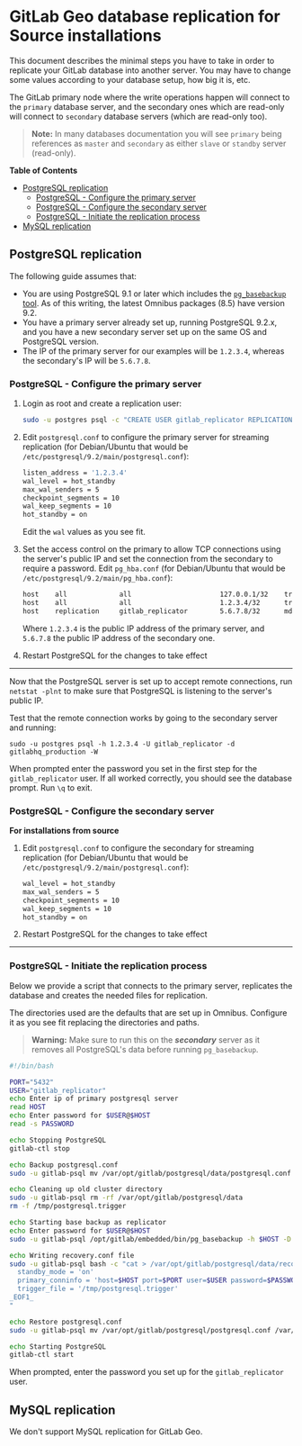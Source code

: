 # GitLab Geo database replication for Source installations

This document describes the minimal steps you have to take in order to
replicate your GitLab database into another server. You may have to change
some values according to your database setup, how big it is, etc.

The GitLab primary node where the write operations happen will connect to the
`primary` database server, and the secondary ones which are read-only will
connect to `secondary` database servers (which are read-only too).

>**Note:**
In many databases documentation you will see `primary` being references as `master`
and `secondary` as either `slave` or `standby` server (read-only).

<!-- START doctoc generated TOC please keep comment here to allow auto update -->
<!-- DON'T EDIT THIS SECTION, INSTEAD RE-RUN doctoc TO UPDATE -->
**Table of Contents**

- [PostgreSQL replication](#postgresql-replication)
    - [PostgreSQL - Configure the primary server](#postgresql-configure-the-primary-server)
    - [PostgreSQL - Configure the secondary server](#postgresql-configure-the-secondary-server)
    - [PostgreSQL - Initiate the replication process](#postgresql-initiate-the-replication-process)
- [MySQL replication](#mysql-replication)

<!-- END doctoc generated TOC please keep comment here to allow auto update -->

## PostgreSQL replication

The following guide assumes that:

- You are using PostgreSQL 9.1 or later which includes the
  [`pg_basebackup` tool][pgback]. As of this writing, the latest Omnibus
  packages (8.5) have version 9.2.
- You have a primary server already set up, running PostgreSQL 9.2.x, and you
  have a new secondary server set up on the same OS and PostgreSQL version.
- The IP of the primary server for our examples will be `1.2.3.4`, whereas the
  secondary's IP will be `5.6.7.8`.

[pgback]: http://www.postgresql.org/docs/9.2/static/app-pgbasebackup.html

### PostgreSQL - Configure the primary server

1. Login as root and create a replication user:

    ```bash
    sudo -u postgres psql -c "CREATE USER gitlab_replicator REPLICATION ENCRYPTED PASSWORD 'thepassword';"
    ```

1. Edit `postgresql.conf` to configure the primary server for streaming replication
   (for Debian/Ubuntu that would be `/etc/postgresql/9.2/main/postgresql.conf`):

    ```bash
    listen_address = '1.2.3.4'
    wal_level = hot_standby
    max_wal_senders = 5
    checkpoint_segments = 10
    wal_keep_segments = 10
    hot_standby = on
    ```

    Edit the `wal` values as you see fit.

1. Set the access control on the primary to allow TCP connections using the
   server's public IP and set the connection from the secondary to require a
   password.  Edit `pg_hba.conf` (for Debian/Ubuntu that would be
   `/etc/postgresql/9.2/main/pg_hba.conf`):

    ```bash
    host    all             all                      127.0.0.1/32    trust
    host    all             all                      1.2.3.4/32      trust
    host    replication     gitlab_replicator        5.6.7.8/32      md5
    ```

    Where `1.2.3.4` is the public IP address of the primary server, and `5.6.7.8`
    the public IP address of the secondary one.

1. Restart PostgreSQL for the changes to take effect

---

Now that the PostgreSQL server is set up to accept remote connections, run
`netstat -plnt` to make sure that PostgreSQL is listening to the server's
public IP.

Test that the remote connection works by going to the secondary server and
running:

```
sudo -u postgres psql -h 1.2.3.4 -U gitlab_replicator -d gitlabhq_production -W
```

When prompted enter the password you set in the first step for the
`gitlab_replicator` user. If all worked correctly, you should see the database
prompt. Run `\q` to exit.

### PostgreSQL - Configure the secondary server

**For installations from source**

1. Edit `postgresql.conf` to configure the secondary for streaming replication
   (for Debian/Ubuntu that would be `/etc/postgresql/9.2/main/postgresql.conf`):

    ```bash
    wal_level = hot_standby
    max_wal_senders = 5
    checkpoint_segments = 10
    wal_keep_segments = 10
    hot_standby = on
    ```

1. Restart PostgreSQL for the changes to take effect

---

### PostgreSQL - Initiate the replication process

Below we provide a script that connects to the primary server, replicates the
database and creates the needed files for replication.

The directories used are the defaults that are set up in Omnibus. Configure it
as you see fit replacing the directories and paths.

>**Warning:**
Make sure to run this on the _**secondary**_ server as it removes all PostgreSQL's
data before running `pg_basebackup`.

```bash
#!/bin/bash

PORT="5432"
USER="gitlab_replicator"
echo Enter ip of primary postgresql server
read HOST
echo Enter password for $USER@$HOST
read -s PASSWORD

echo Stopping PostgreSQL
gitlab-ctl stop

echo Backup postgresql.conf
sudo -u gitlab-psql mv /var/opt/gitlab/postgresql/data/postgresql.conf /var/opt/gitlab/postgresql/

echo Cleaning up old cluster directory
sudo -u gitlab-psql rm -rf /var/opt/gitlab/postgresql/data
rm -f /tmp/postgresql.trigger

echo Starting base backup as replicator
echo Enter password for $USER@$HOST
sudo -u gitlab-psql /opt/gitlab/embedded/bin/pg_basebackup -h $HOST -D /var/opt/gitlab/postgresql/data -U gitlab_replicator -v -x -P

echo Writing recovery.conf file
sudo -u gitlab-psql bash -c "cat > /var/opt/gitlab/postgresql/data/recovery.conf <<- _EOF1_
  standby_mode = 'on'
  primary_conninfo = 'host=$HOST port=$PORT user=$USER password=$PASSWORD'
  trigger_file = '/tmp/postgresql.trigger'
_EOF1_
"

echo Restore postgresql.conf
sudo -u gitlab-psql mv /var/opt/gitlab/postgresql/postgresql.conf /var/opt/gitlab/postgresql/data/

echo Starting PostgreSQL
gitlab-ctl start
```

When prompted, enter the password you set up for the `gitlab_replicator` user.

## MySQL replication

We don't support MySQL replication for GitLab Geo.
